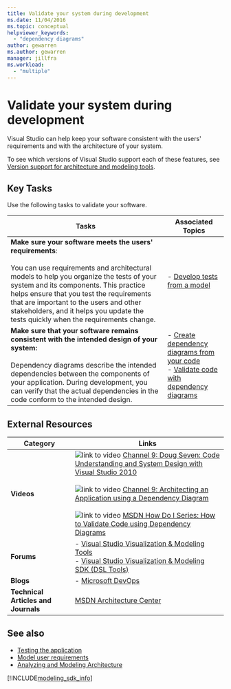 ```yaml
---
title: Validate your system during development
ms.date: 11/04/2016
ms.topic: conceptual
helpviewer_keywords:
  - "dependency diagrams"
author: gewarren
ms.author: gewarren
manager: jillfra
ms.workload:
  - "multiple"
---
```

# Validate your system during development
Visual Studio can help keep your software consistent with the users' requirements and with the architecture of your system.

 To see which versions of Visual Studio support each of these features, see [Version support for architecture and modeling tools](../modeling/what-s-new-for-design-in-visual-studio.md#VersionSupport).

## Key Tasks
 Use the following tasks to validate your software.

|**Tasks**|**Associated Topics**|
|-|-|
|**Make sure your software meets the users' requirements**:<br /><br /> You can use requirements and architectural models to help you organize the tests of your system and its components. This practice helps ensure that you test the requirements that are important to the users and other stakeholders, and it helps you update the tests quickly when the requirements change.|-   [Develop tests from a model](../modeling/develop-tests-from-a-model.md)|
|**Make sure that your software remains consistent with the intended design of your system:**<br /><br /> Dependency diagrams describe the intended dependencies between the components of your application. During development, you can verify that the actual dependencies in the code conform to the intended design.|-   [Create dependency diagrams from your code](../modeling/create-layer-diagrams-from-your-code.md)<br />-   [Validate code with dependency diagrams](../modeling/validate-code-with-layer-diagrams.md)|

## External Resources

|**Category**|**Links**|
|-|-|
|**Videos**|![link to video](../data-tools/media/playvideo.gif) [Channel 9: Doug Seven: Code Understanding and System Design with Visual Studio 2010](http://go.microsoft.com/fwlink/?LinkId=216100)<br /><br /> ![link to video](../data-tools/media/playvideo.gif) [Channel 9: Architecting an Application using a Dependency Diagram](http://go.microsoft.com/fwlink/?LinkID=201117)<br /><br /> ![link to video](../data-tools/media/playvideo.gif) [MSDN How Do I Series: How to Validate Code using Dependency Diagrams](http://go.microsoft.com/fwlink/?LinkID=214405)|
|**Forums**|-   [Visual Studio Visualization & Modeling Tools](http://go.microsoft.com/fwlink/?LinkId=184720)<br />-   [Visual Studio Visualization & Modeling SDK (DSL Tools)](http://go.microsoft.com/fwlink/?LinkId=184721)|
|**Blogs**|-   [Microsoft DevOps](https://devblogs.microsoft.com/devops/)|
|**Technical Articles and Journals**|[MSDN Architecture Center](http://go.microsoft.com/fwlink/?LinkId=201343)|

## See also

- [Testing the application](/azure/devops/test/overview?view=vsts)
- [Model user requirements](../modeling/model-user-requirements.md)
- [Analyzing and Modeling Architecture](../modeling/analyze-and-model-your-architecture.md)

[!INCLUDE[modeling_sdk_info](includes/modeling_sdk_info.md)]
